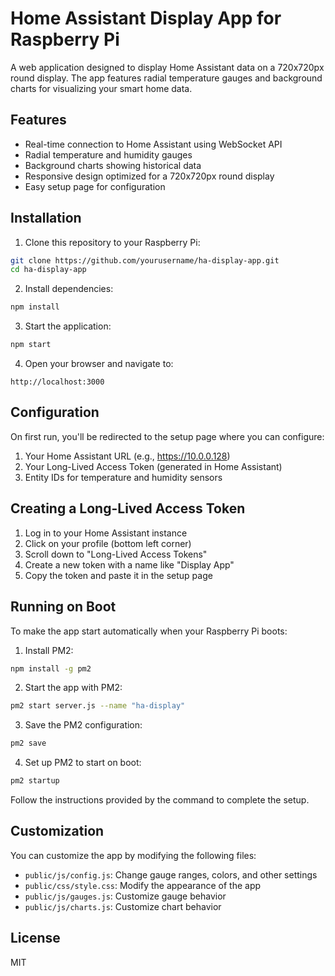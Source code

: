 # Home Assistant Display App for Raspberry Pi

A web application designed to display Home Assistant data on a 720x720px round display. The app features radial temperature gauges and background charts for visualizing your smart home data.

## Features

- Real-time connection to Home Assistant using WebSocket API
- Radial temperature and humidity gauges
- Background charts showing historical data
- Responsive design optimized for a 720x720px round display
- Easy setup page for configuration

## Installation

1. Clone this repository to your Raspberry Pi:

```bash
git clone https://github.com/yourusername/ha-display-app.git
cd ha-display-app
```

2. Install dependencies:

```bash
npm install
```

3. Start the application:

```bash
npm start
```

4. Open your browser and navigate to:

```
http://localhost:3000
```

## Configuration

On first run, you'll be redirected to the setup page where you can configure:

1. Your Home Assistant URL (e.g., https://10.0.0.128)
2. Your Long-Lived Access Token (generated in Home Assistant)
3. Entity IDs for temperature and humidity sensors

## Creating a Long-Lived Access Token

1. Log in to your Home Assistant instance
2. Click on your profile (bottom left corner)
3. Scroll down to "Long-Lived Access Tokens"
4. Create a new token with a name like "Display App"
5. Copy the token and paste it in the setup page

## Running on Boot

To make the app start automatically when your Raspberry Pi boots:

1. Install PM2:

```bash
npm install -g pm2
```

2. Start the app with PM2:

```bash
pm2 start server.js --name "ha-display"
```

3. Save the PM2 configuration:

```bash
pm2 save
```

4. Set up PM2 to start on boot:

```bash
pm2 startup
```

Follow the instructions provided by the command to complete the setup.

## Customization

You can customize the app by modifying the following files:

- `public/js/config.js`: Change gauge ranges, colors, and other settings
- `public/css/style.css`: Modify the appearance of the app
- `public/js/gauges.js`: Customize gauge behavior
- `public/js/charts.js`: Customize chart behavior

## License

MIT
